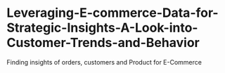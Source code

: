 # Leveraging-E-commerce-Data-for-Strategic-Insights-A-Look-into-Customer-Trends-and-Behavior
Finding insights of orders, customers and Product for E-Commerce
